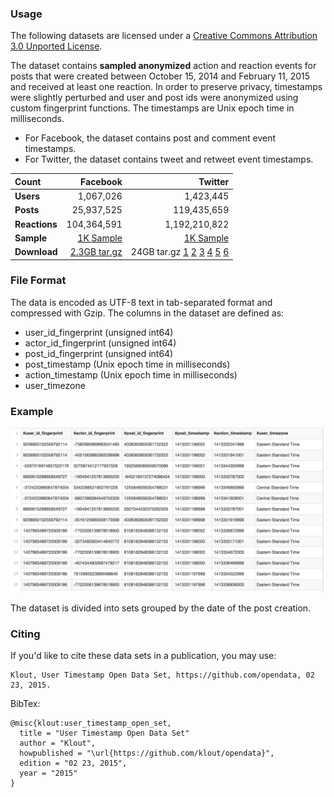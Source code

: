 ### Usage ###
The following datasets are licensed under a [Creative Commons Attribution 3.0 Unported License](http://creativecommons.org/licenses/by/3.0/).

The dataset contains **sampled anonymized** action and reaction events for posts that were created between October 15, 2014 and February 11, 2015 and received at least one reaction. In order to preserve privacy, timestamps were slightly perturbed and user and post ids were anonymized using custom fingerprint functions. The timestamps are Unix epoch time in milliseconds.

* For Facebook, the dataset contains post and comment event timestamps.
* For Twitter, the dataset contains tweet and retweet event timestamps.


| Count         | **Facebook**  | **Twitter**     |
|:--------------|--------------:|----------------:|
| **Users**     |   1,067,026   |     1,423,445   |
| **Posts**     |  25,937,525   |   119,435,659   |
| **Reactions** | 104,364,591   | 1,192,210,822   |
| **Sample**    | [1K Sample](sample/user_timestamp_open_set_fb.tsv) | [1K Sample](sample/user_timestamp_open_set_tw.tsv) |
| **Download**  | [2.3GB tar.gz ](http://opendata.klout.com/user_timestamp_open_dataset/user_timestamp_open_set_fb.tar.gz) | 24GB tar.gz   [1](http://opendata.klout.com/user_timestamp_open_dataset/user_timestamp_open_set_tw.tar.gz.01)  [2](http://opendata.klout.com/user_timestamp_open_dataset/user_timestamp_open_set_tw.tar.gz.02)    [3](http://opendata.klout.com/user_timestamp_open_dataset/user_timestamp_open_set_tw.tar.gz.03)    [4](http://opendata.klout.com/user_timestamp_open_dataset/user_timestamp_open_set_tw.tar.gz.04) [5](http://opendata.klout.com/user_timestamp_open_dataset/user_timestamp_open_set_tw.tar.gz.05)   [6](http://opendata.klout.com/user_timestamp_open_dataset/user_timestamp_open_set_tw.tar.gz.06)


### File Format ###

The data is encoded as UTF-8 text in tab-separated format and compressed with Gzip. The columns in the dataset are defined as:

* user_id_fingerprint (unsigned int64)
* actor_id_fingerprint (unsigned int64)
* post_id_fingerprint (unsigned int64)
* post_timestamp (Unix epoch time in milliseconds)
* action_timestamp (Unix epoch time in milliseconds)
* user_timezone

### Example ###

[![Example](images/user_timestamp_dataset_example.png)](images/user_timestamp_dataset_example.png)

The dataset is divided into sets grouped by the date of the post creation.

### Citing ###

If you'd like to cite these data sets in a publication, you may use:
```
Klout, User Timestamp Open Data Set, https://github.com/opendata, 02 23, 2015.
```

BibTex:
```
@misc{klout:user_timestamp_open_set,
  title = "User Timestamp Open Data Set"
  author = "Klout",
  howpublished = "\url{https://github.com/klout/opendata}",
  edition = "02 23, 2015",
  year = "2015"
}
```